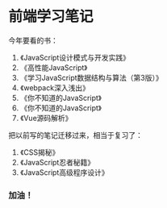 # 前端学习笔记

今年要看的书：
1. 《JavaScript设计模式与开发实践》
2. 《高性能JavaScript》
3. 《学习JavaScript数据结构与算法（第3版）》
4. 《webpack深入浅出》
5. 《你不知道的JavaScript》
6. 《你不知道的JavaScript》
7. 《Vue源码解析》

把以前写的笔记迁移过来，相当于复习了：
1. 《CSS揭秘》
2. 《JavaScript忍者秘籍》
3. 《JavaScript高级程序设计》


### 加油！